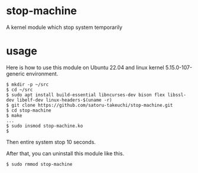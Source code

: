 # stop-machine
A kernel module which stop system temporarily

# usage

Here is how to use this module on Ubuntu 22.04 and linux kernel 5.15.0-107-generic environment.

```
$ mkdir -p ~/src
$ cd ~/src
$ sudo apt install build-essential libncurses-dev bison flex libssl-dev libelf-dev linux-headers-$(uname -r)
$ git clone https://github.com/satoru-takeuchi/stop-machine.git
$ cd stop-machine
$ make
...
$ sudo insmod stop-machine.ko
$ 
```

Then entire system stop 10 seconds.

After that, you can uninstall this module like this.

```
$ sudo rmmod stop-machine
```
